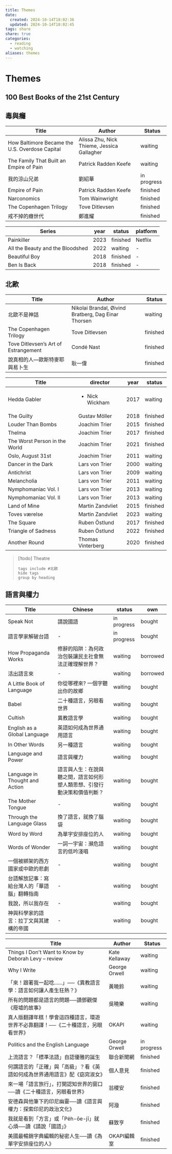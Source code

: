 ```yaml
---
title: Themes
date:
  created: 2024-10-14T18:02:36
  updated: 2024-10-14T18:02:45
tags: share
share: true
categories:
  - reading
  - watching
aliases: themes
---
```

# Themes  
  
<!-- more -->  
## 100 Best Books of the 21st Century  
  
## 毒與癮  
| Title                                                                                                               | Author                                     | Status      |  
| ------------------------------------------------------------------------------------------------------------------- | ------------------------------------------ | ----------- |  
| How Baltimore Became the U.S. Overdose Capital | Alissa Zhu, Nick Thieme, Jessica Gallagher | waiting     |  
| The Family That Built an Empire of Pain               | Patrick Radden Keefe                       | waiting     |  
| 我的涼山兄弟                                                                                  | 劉紹華                                        | in progress |  
| Empire of Pain                                                                  | Patrick Radden Keefe                       | finished    |  
| Narconomics                                                                        | Tom Wainwright                             | finished    |  
| The Copenhagen Trilogy                                                  | Tove Ditlevsen                             | finished    |  
| 戒不掉的癮世代                                                                                | 鄭進耀                                        | finished    |  
  
  
| Series                                                                                       | year | status   | platform |  
| -------------------------------------------------------------------------------------------- | ---- | -------- | -------- |  
| Painkiller                                             | 2023 | finished | Netflix  |  
| All the Beauty and the Bloodshed | 2022 | waiting  | \-       |  
| Beautiful Boy                                       | 2018 | finished | \-       |  
| Ben Is Back                                           | 2018 | finished | \-       |  
  
  
## 北歐  
| Title                                                                                           | Author                                              | Status   |  
| ----------------------------------------------------------------------------------------------- | --------------------------------------------------- | -------- |  
| 北歐不是神話                                                              | Nikolai Brandal, Øivind Bratberg, Dag Einar Thorsen | waiting  |  
| The Copenhagen Trilogy                              | Tove Ditlevsen                                      | finished |  
| Tove Ditlevsen’s Art of Estrangement | Condé Nast                                          | finished |  
| 說真相的人—歐斯特麥耶與易卜生                                           | 耿一偉                                                 | finished |  
  
  
| Title                                                                                  | director                       | year | status   |  
| -------------------------------------------------------------------------------------- | ------------------------------ | ---- | -------- |  
| Hedda Gabler                                   | <ul><li>Nick Wickham</li></ul> | 2017 | waiting  |  
| The Guilty                                       | Gustav Möller                  | 2018 | finished |  
| Louder Than Bombs                         | Joachim Trier                  | 2015 | finished |  
| Thelma                                               | Joachim Trier                  | 2017 | finished |  
| The Worst Person in the World | Joachim Trier                  | 2021 | finished |  
| Oslo, August 31st                         | Joachim Trier                  | 2011 | waiting  |  
| Dancer in the Dark                       | Lars von Trier                 | 2000 | waiting  |  
| Antichrist                                       | Lars von Trier                 | 2009 | waiting  |  
| Melancholia                                     | Lars von Trier                 | 2011 | waiting  |  
| Nymphomaniac Vol. I                     | Lars von Trier                 | 2013 | waiting  |  
| Nymphomaniac Vol. II                   | Lars von Trier                 | 2013 | waiting  |  
| Land of Mine                                   | Martin Zandvliet               | 2015 | finished |  
| Toves værelse                                 | Martin Zandvliet               | 2023 | waiting  |  
| The Square                                       | Ruben Östlund                  | 2017 | finished |  
| Triangle of Sadness                     | Ruben Östlund                  | 2022 | finished |  
| Another Round                                 | Thomas Vinterberg              | 2020 | finished |  
  
  
>[!todo] Theatre  
>```tasks  
> tags include #北歐   
> hide tags  
> group by heading  
  
## 語言與權力  
  
| Title                                                                              | Chinese                              | status      | own      |  
| ---------------------------------------------------------------------------------- | ------------------------------------ | ----------- | -------- |  
| Speak Not                                           | 請說國語                                 | in progress | bought   |  
| 語言學家解破台語                                             | \-                                   | in progress | bought   |  
| How Propaganda Works                     | 修辭的陷阱：為何政治包裝讓民主社會無法正確理解世界？           | waiting     | borrowed |  
| 活出語言來                                                   | \-                                   | waiting     | borrowed |  
| A Little Book of Language           | 你從哪裡來? 一個字聽出你的故鄉                     | waiting     | bought   |  
| Babel                                                   | 二十種語言，另眼看世界                          | waiting     | bought   |  
| Cultish                                               | 異教語言學                                | waiting     | bought   |  
| English as a Global Language     | 英語如何成為世界通用語言                         | waiting     | bought   |  
| In Other Words                                 | 另一種語言                                | waiting     | bought   |  
| Language and Power                         | 語言與權力                                | waiting     | bought   |  
| Language in Thought and Action | 語言與人生：在說與聽之間，語言如何形塑人類思想、引發行動決策和價值判斷？ | waiting     | bought   |  
| The Mother Tongue                           | \-                                   | waiting     | bought   |  
| Through the Language Glass         | 換了語言，就換了腦袋                           | waiting     | bought   |  
| Word by Word                                     | 為單字安排座位的人                            | waiting     | bought   |  
| Words of Wonder                               | 一詞一宇宙：瀕危語言的低吟淺唱                      | waiting     | bought   |  
| 一個被綁架的西方國家或中歐的悲劇                             | \-                                   | waiting     | bought   |  
| 台語解放記事：寫給台灣人的「華語腦」翻轉指南                 | \-                                   | waiting     | bought   |  
| 我說，所以我存在                                             | \-                                   | waiting     | bought   |  
| 神與科學家的語言：拉丁文與其建構的帝國                       | \-                                   | waiting     | bought   |  
  
  
| Title                                                                                                                           | Author        | Status      |  
| ------------------------------------------------------------------------------------------------------------------------------- | ------------- | ----------- |  
| Things I Don't Want to Know by Deborah Levy – review | Kate Kellaway | waiting     |  
| Why I Write                                                                                   | George Orwell | waiting     |  
| 「來！跟著我一起唸......」──《異教語言學：語言如何讓人產生狂熱？》                               | 黃曉鈴           | waiting     |  
| 所有的問題都是語言的問題──讀鄧觀傑《廢墟的故事》                                                       | 吳曉樂           | waiting     |  
| 真人版翻譯年糕！學會這四種語言，環遊世界不必靠翻譯！──《二十種語言，另眼看世界》                       | OKAPI         | waiting     |  
| Politics and the English Language                                       | George Orwell | in progress |  
| 上流語言？「標準法語」自認優雅的誕生                                                                     | 聯合新聞網         | finished    |  
| 何謂語言的「正確」與「高級」？看《英語如何成為世界通用語言》配《窈窕淑女》                               | 個人意見          | finished    |  
| 來一場「語言旅行」，打開認知世界的窗口──讀《二十種語言，另眼看世界》                                   | 翁稷安           | finished    |  
| 安德森與他筆下的印尼幽靈──讀《語言與權力：探索印尼的政治文化》                                         | 阿潑            | finished    |  
| 我就是看到「方言」或「Pe̍h-ōe-jī」就心煩──讀《請說「國語」》                                 | 蘇致亨           | finished    |  
| 美國最暢銷字典編輯的秘密人生──讀《為單字安排座位的人》                                                 | OKAPI編輯室      | finished    |  
  
